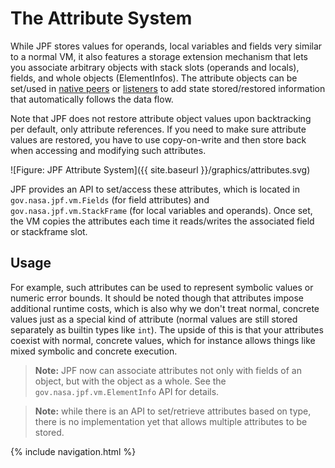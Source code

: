 # The Attribute System #

While JPF stores values for operands, local variables and fields very similar to a normal VM, it also features a storage extension mechanism that lets you associate arbitrary objects with stack slots (operands and locals), fields, and whole objects (ElementInfos). The attribute objects can be set/used in [native peers](Model-Java-Interface) or [listeners](Listeners) to add state stored/restored information that automatically follows the data flow.

Note that JPF does not restore attribute object values upon backtracking per default, only attribute references. If you need to make sure attribute values are restored, you have to use copy-on-write and then store back when accessing and modifying such attributes. 

![Figure: JPF Attribute System]({{ site.baseurl }}/graphics/attributes.svg)

JPF provides an API to set/access these attributes, which is located in `gov.nasa.jpf.vm.Fields` (for field attributes) and `gov.nasa.jpf.vm.StackFrame` (for local variables and operands). Once set, the VM copies the attributes each time it reads/writes the associated field or stackframe slot. 

## Usage ##

For example, such attributes can be used to represent symbolic values or numeric error bounds. It should be noted though that attributes impose additional runtime costs, which is also why we don't treat normal, concrete values just as a special kind of attribute (normal values are still stored separately as builtin types like `int`). The upside of this is that your attributes coexist with normal, concrete values, which for instance allows things like mixed symbolic and concrete execution.

> **Note:** JPF now can associate attributes not only with fields of an object, but with the object as a whole. See the `gov.nasa.jpf.vm.ElementInfo` API for details.

> **Note:** while there is an API to set/retrieve attributes based on type, there is no implementation
yet that allows multiple attributes to be stored.

{% include navigation.html %}
